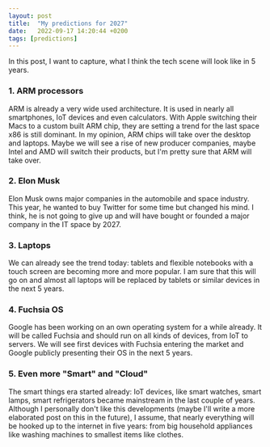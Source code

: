 ```yaml
---
layout: post
title:  "My predictions for 2027"
date:   2022-09-17 14:20:44 +0200
tags: [predictions]
---
```


In this post, I want to capture, what I think the tech scene will look like
in 5 years.

### 1. ARM processors

ARM is already a very wide used architecture. It is used in nearly all smartphones,
IoT devices and even calculators. With Apple switching their Macs to a custom
built ARM chip, they are setting a trend for the last space x86 is still dominant.
In my opinion, ARM chips will take over the desktop and laptops. Maybe we will
see a rise of new producer companies, maybe Intel and AMD will switch their products,
but I'm pretty sure that ARM will take over.

### 2. Elon Musk

Elon Musk owns major companies in the automobile and space industry. This year,
he wanted to buy Twitter for some time but changed his mind. I think, he is not
going to give up and will have bought or founded a major company in the IT
space by 2027.

### 3. Laptops

We can already see the trend today: tablets and flexible notebooks with a touch
screen are becoming more and more popular. I am sure that this will go on and
almost all laptops will be replaced by tablets or similar devices in the next
5 years.

### 4. Fuchsia OS

Google has been working on an own operating system for a while already. It will
be called Fuchsia and should run on all kinds of devices, from IoT to servers.
We will see first devices with Fuchsia entering the market and Google publicly
presenting their OS in the next 5 years.

### 5. Even more "Smart" and "Cloud"

The smart things era started already: IoT devices, like smart watches, smart lamps,
smart refrigerators became mainstream in the last couple of years. Although I
personally don't like this developments (maybe I'll write a more elaborated post
on this in the future), I assume, that nearly everything will be hooked up to
the internet in five years: from big household appliances like washing machines
to smallest items like clothes.
